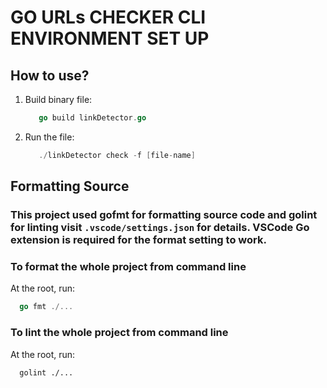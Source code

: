 # GO URLs CHECKER CLI ENVIRONMENT SET UP

## How to use? 
1. Build binary file:
   ```go
      go build linkDetector.go
   ``` 
2. Run the file:
   ```go
      ./linkDetector check -f [file-name]
   ```

## Formatting Source 
### This project used gofmt for formatting source code and golint for linting visit `.vscode/settings.json` for details. VSCode Go extension is required for the format setting to work.  

### To format the whole project from command line
  At the root, run:
  ```go
    go fmt ./...
  ```

### To lint the whole project from command line
  At the root, run:
  ```
    golint ./...
  ```
